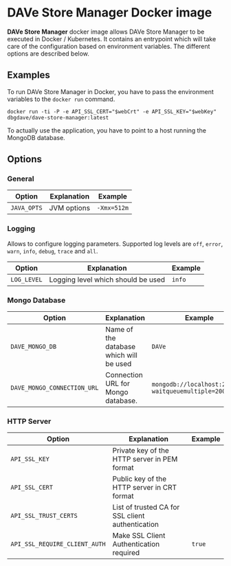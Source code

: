 # DAVe Store Manager Docker image

**DAVe Store Manager** docker image allows DAVe Store Manager to be executed in Docker / Kubernetes. It contains an entrypoint which will take care of the configuration based on environment variables. The different options are described below.

## Examples

To run DAVe Store Manager  in Docker, you have to pass the environment variables to the `docker run` command.

`docker run -ti -P -e API_SSL_CERT="$webCrt" -e API_SSL_KEY="$webKey" dbgdave/dave-store-manager:latest`

To actually use the application, you have to point to a host running the MongoDB database.

## Options

### General

| Option | Explanation | Example |
|--------|-------------|---------|
| `JAVA_OPTS` | JVM options | `-Xmx=512m` |


### Logging

Allows to configure logging parameters. Supported log levels are `off`, `error`, `warn`, `info`, `debug`, `trace` and `all`.

| Option | Explanation | Example |
|--------|-------------|---------|
| `LOG_LEVEL` | Logging level which should be used | `info` |


### Mongo Database

| Option | Explanation | Example |
|--------|-------------|---------|
| `DAVE_MONGO_DB` | Name of the database which will be used | `DAVe` |
| `DAVE_MONGO_CONNECTION_URL` | Connection URL for Mongo database. | `mongodb://localhost:27017/?waitqueuemultiple=20000` |

### HTTP Server

| Option | Explanation | Example |
|--------|-------------|---------|
| `API_SSL_KEY` | Private key of the HTTP server in PEM format |  |
| `API_SSL_CERT` | Public key of the HTTP server in CRT format |  |
| `API_SSL_TRUST_CERTS` | List of trusted CA for SSL client authentication |  |
| `API_SSL_REQUIRE_CLIENT_AUTH` | Make SSL Client Authentication required | `true` |
